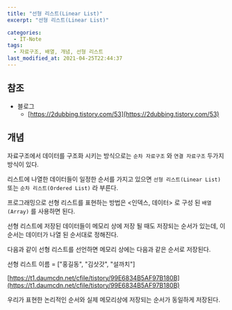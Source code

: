 ```yaml
---
title: "선형 리스트(Linear List)"
excerpt: "선형 리스트(Linear List)"

categories:
  - IT-Note
tags:
  - 자료구조, 배열, 개념, 선형 리스트
last_modified_at: 2021-04-25T22:44:37
---
```


## 참조

- 블로그
    - [https://2dubbing.tistory.com/53](https://2dubbing.tistory.com/53)

## 개념

자료구조에서 데이터를 구조화 시키는 방식으로는 `순차 자료구조` 와 `연결 자료구조` 두가지 방식이 있다.

리스트에 나열한 데이터들이 일정한 순서를 가지고 있으면 `선형 리스트(Linear List)` 또는 `순차 리스트(Ordered List)` 라 부른다.

프로그래밍으로 선형 리스트를 표현하는 방법은 <인덱스, 데이터> 로 구성 된 `배열(Array)` 를 사용하면 된다.

선형 리스트에 저장된 데이터들이 메모리 상에 저장 될 때도 저장되는 순서가 있는데, 이 순서는 데이터가 나열 된 순서대로 정해진다.

다음과 같이 선형 리스트를 선언하면 메모리 상에는 다음과 같은 순서로 저장된다.

선형 리스트 이름 = ["홍길동", "김삿갓", "설까치"]

[https://t1.daumcdn.net/cfile/tistory/99E6834B5AF97B180B](https://t1.daumcdn.net/cfile/tistory/99E6834B5AF97B180B)

우리가 표현한 논리적인 순서와 실제 메모리상에 저장되는 순서가 동일하게 저장된다.